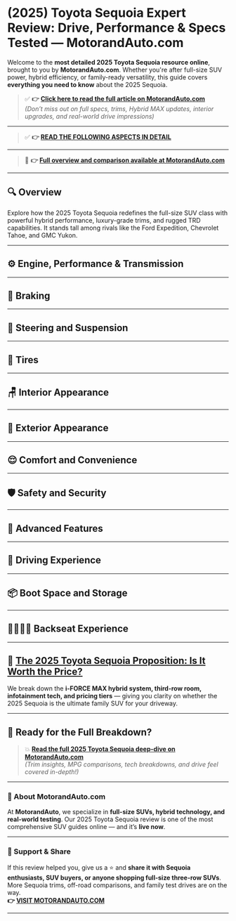 # (2025) Toyota Sequoia Expert Review: Drive, Performance & Specs Tested — MotorandAuto.com

Welcome to the **most detailed 2025 Toyota Sequoia resource online**, brought to you by **MotorandAuto.com**. Whether you're after full-size SUV power, hybrid efficiency, or family-ready versatility, this guide covers **everything you need to know** about the 2025 Sequoia.

> ✅ **👉 [Click here to read the full article on MotorandAuto.com](https://motorandauto.com/2025-toyota-sequoia-expert-review-drive-performance-specs-tested/)**  
> *(Don’t miss out on full specs, trims, Hybrid MAX updates, interior upgrades, and real-world drive impressions)*

---

> ✅ **👉 [READ THE FOLLOWING ASPECTS IN DETAIL](https://motorandauto.com/2025-toyota-sequoia-expert-review-drive-performance-specs-tested/)**

---

> 📌 **👉 [Full overview and comparison available at MotorandAuto.com](https://motorandauto.com/2025-toyota-sequoia-expert-review-drive-performance-specs-tested/)**

---

## 🔍 Overview

Explore how the 2025 Toyota Sequoia redefines the full-size SUV class with powerful hybrid performance, luxury-grade trims, and rugged TRD capabilities. It stands tall among rivals like the Ford Expedition, Chevrolet Tahoe, and GMC Yukon.

---

## ⚙️ Engine, Performance & Transmission

---

## 🛑 Braking

---

## 🔄 Steering and Suspension

---

## 🛞 Tires

---

## 🪑 Interior Appearance

---

## 🚗 Exterior Appearance

---

## 😌 Comfort and Convenience

---

## 🛡️ Safety and Security

---

## 🚀 Advanced Features

---

## 🧭 Driving Experience

---

## 📦 Boot Space and Storage

---

## 👨‍👩‍👧‍👦 Backseat Experience

---

## 💸 [The 2025 Toyota Sequoia Proposition: Is It Worth the Price?](https://motorandauto.com/2025-toyota-sequoia-expert-review-drive-performance-specs-tested/)

We break down the **i-FORCE MAX hybrid system, third-row room, infotainment tech, and pricing tiers** — giving you clarity on whether the 2025 Sequoia is the ultimate family SUV for your driveway.

---

## 🔗 Ready for the Full Breakdown?

> 💥 **[Read the full 2025 Toyota Sequoia deep-dive on MotorandAuto.com](https://motorandauto.com/2025-toyota-sequoia-expert-review-drive-performance-specs-tested/)**  
> *(Trim insights, MPG comparisons, tech breakdowns, and drive feel covered in-depth!)*

---

### 🌟 About MotorandAuto.com

At **MotorandAuto**, we specialize in **full-size SUVs, hybrid technology, and real-world testing**. Our 2025 Toyota Sequoia review is one of the most comprehensive SUV guides online — and it’s **live now**.

---

### 📣 Support & Share

If this review helped you, give us a ⭐ and **share it with Sequoia enthusiasts, SUV buyers, or anyone shopping full-size three-row SUVs**.  
More Sequoia trims, off-road comparisons, and family test drives are on the way.  
**👉 [VISIT MOTORANDAUTO.COM](https://motorandauto.com/)**

---
